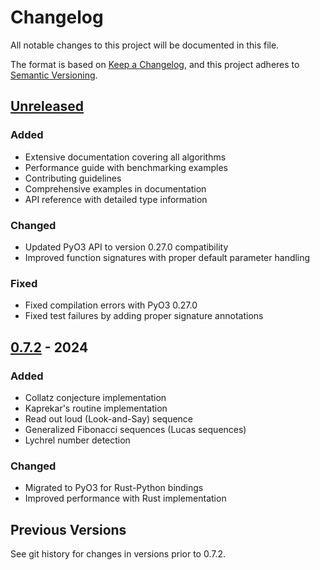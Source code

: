 # Changelog

All notable changes to this project will be documented in this file.

The format is based on [Keep a Changelog](https://keepachangelog.com/en/1.0.0/),
and this project adheres to [Semantic Versioning](https://semver.org/spec/v2.0.0.html).

## [Unreleased]

### Added
- Extensive documentation covering all algorithms
- Performance guide with benchmarking examples
- Contributing guidelines
- Comprehensive examples in documentation
- API reference with detailed type information

### Changed
- Updated PyO3 API to version 0.27.0 compatibility
- Improved function signatures with proper default parameter handling

### Fixed
- Fixed compilation errors with PyO3 0.27.0
- Fixed test failures by adding proper signature annotations

## [0.7.2] - 2024

### Added
- Collatz conjecture implementation
- Kaprekar's routine implementation
- Read out loud (Look-and-Say) sequence
- Generalized Fibonacci sequences (Lucas sequences)
- Lychrel number detection

### Changed
- Migrated to PyO3 for Rust-Python bindings
- Improved performance with Rust implementation

## Previous Versions

See git history for changes in versions prior to 0.7.2.

[Unreleased]: https://github.com/alesanfra/lychrel/compare/v0.7.2...HEAD
[0.7.2]: https://github.com/alesanfra/lychrel/releases/tag/v0.7.2
